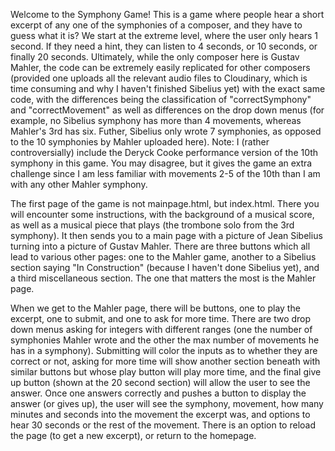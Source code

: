 Welcome to the Symphony Game! This is a game where people hear a short excerpt of any one of the symphonies of a composer, and they have to guess what it is? We start at the extreme level, where the user only hears 1 second. If they need a hint, they can listen to 4 seconds, or 10 seconds, or finally 20 seconds. Ultimately, while the only composer here is Gustav Mahler, the code can be extremely easily replicated for other composers (provided one uploads all the relevant audio files to Cloudinary, which is time consuming and why I haven't finished Sibelius yet) with the exact same code, with the differences being the classification of "correctSymphony" and "correctMovement" as well as differences on the drop down menus (for example, no Sibelius symphony has more than 4 movements, whereas Mahler's 3rd has six. Futher, Sibelius only wrote 7 symphonies, as opposed to the 10 symphonies by Mahler uploaded here). Note: I (rather controversially) include the Deryck Cooke performance version of the 10th symphony in this game. You may disagree, but it gives the game an extra challenge since I am less familiar with movements 2-5 of the 10th than I am with any other Mahler symphony.

The first page of the game is not mainpage.html, but index.html. There you will encounter some instructions, with the background of a musical score, as well as a musical piece that plays (the trombone solo from the 3rd symphony). It then sends you to a main page with a picture of Jean Sibelius turning into a picture of Gustav Mahler. There are three buttons which all lead to various other pages: one to the Mahler game, another to a Sibelius section saying "In Construction" (because I haven't done Sibelius yet), and a third miscellaneous section. The one that matters the most is the Mahler page.

When we get to the Mahler page, there will be buttons, one to play the excerpt, one to submit, and one to ask for more time. There are two drop down menus asking for integers with different ranges (one the number of symphonies Mahler wrote and the other the max number of movements he has in a symphony). Submitting will color the inputs as to whether they are correct or not, asking for more time will show another section beneath with similar buttons but whose play button will play more time, and the final give up button (shown at the 20 second section) will allow the user to see the answer. Once one answers correctly and pushes a button to display the answer (or gives up), the user will see the symphony, movement, how many minutes and seconds into the movement the excerpt was, and options to hear 30 seconds or the rest of the movement. There is an option to reload the page (to get a new excerpt), or return to the homepage.

